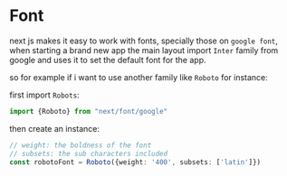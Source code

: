 # Font

next js makes it easy to work with fonts, specially those on `google font`, when starting a brand new app the main layout import `Inter` family from google and uses it to set the default font for the app.

so for example if i want to use another family like `Roboto` for instance:

first import `Robots`:

```typescript
import {Roboto} from "next/font/google"
```

then create an instance:

```typescript
// weight: the boldness of the font
// subsets: the sub characters included
const robotoFont = Roboto({weight: '400', subsets: ['latin']})
```
